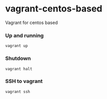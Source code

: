 # vagrant-centos-based
Vagrant for centos based

### Up and running
```
vagrant up
```

### Shutdown
```
vagrant halt
```

### SSH to vagrant
```
vagrant ssh
```
